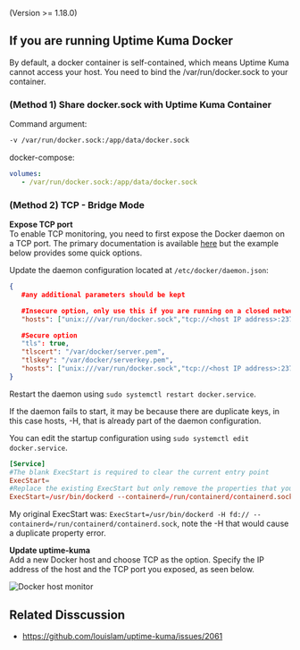(Version >= 1.18.0)

## If you are running Uptime Kuma Docker

By default, a docker container is self-contained, which means Uptime Kuma cannot access your host. You need to bind the /var/run/docker.sock to your container.

### (Method 1) Share docker.sock with Uptime Kuma Container

Command argument:
```bash
-v /var/run/docker.sock:/app/data/docker.sock
```

docker-compose:

```yml
volumes:
   - /var/run/docker.sock:/app/data/docker.sock
```

### (Method 2) TCP - Bridge Mode

**Expose TCP port**  
To enable TCP monitoring, you need to first expose the Docker daemon on a TCP port. The primary documentation is available [here](https://docs.docker.com/config/daemon/) but the example below provides some quick options.

Update the daemon configuration located at `/etc/docker/daemon.json`:
```json
{
   #any additional parameters should be kept

   #Insecure option, only use this if you are running on a closed network
   "hosts": ["unix:///var/run/docker.sock","tcp://<host IP address>:2375"]

   #Secure option
   "tls": true,
   "tlscert": "/var/docker/server.pem",
   "tlskey": "/var/docker/serverkey.pem",
   "hosts": ["unix:///var/run/docker.sock","tcp://<host IP address>:2376"]
}
```

Restart the daemon using `sudo systemctl restart docker.service`.

If the daemon fails to start, it may be because there are duplicate keys, in this case hosts, -H, that is already part of the daemon configuration.

You can edit the startup configuration using `sudo systemctl edit docker.service`.

```toml
[Service]
#The blank ExecStart is required to clear the current entry point
ExecStart=
#Replace the existing ExecStart but only remove the properties that you have added into the daemon.json file, leave all else the same.
ExecStart=/usr/bin/dockerd --containerd=/run/containerd/containerd.sock
```

My original ExecStart was: `ExecStart=/usr/bin/dockerd -H fd:// --containerd=/run/containerd/containerd.sock`, note the -H that would cause a duplicate property error.

**Update uptime-kuma**  
Add a new Docker host and choose TCP as the option. Specify the IP address of the host and the TCP port you exposed, as seen below.

![Docker host monitor](img/docker-host.png)

## Related Disscussion

- https://github.com/louislam/uptime-kuma/issues/2061
